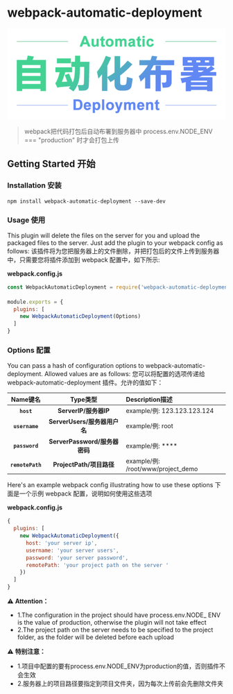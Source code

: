 # webpack-automatic-deployment

<div style="text-align: center">
<img width="600" src="./src/assets/images/auto_header.png" alt="webpack-automatic-deployment" />
</div>

> webpack把代码打包后自动布署到服务器中
process.env.NODE_ENV === "production" 时才会打包上传

## Getting Started 开始

### Installation 安装

```console
npm install webpack-automatic-deployment --save-dev
```

### Usage 使用

This plugin will delete the files on the server for you and upload the packaged files to the server. Just add the plugin to your webpack config as follows:
该插件将为您把服务器上的文件删除，并把打包后的文件上传到服务器中，只需要您将插件添加到 webpack 配置中，如下所示:

**webpack.config.js**
```js
const WebpackAutomaticDeployment = require('webpack-automatic-deployment')

module.exports = {
  plugins: [
    new WebpackAutomaticDeployment(Options)
  ]
}
```

### Options 配置

You can pass a hash of configuration options to webpack-automatic-deployment. Allowed values are as follows:
您可以将配置的选项传递给 webpack-automatic-deployment 插件。允许的值如下：

|Name键名|Type类型|Description描述|
|:--:|:--:|:----------|
|**`host`**|**ServerIP/服务器IP**|example/例: 123.123.123.124|
|**`username`**|**ServerUsers/服务器用户名**|example/例: root|
|**`password`**|**ServerPassword/服务器密码**|example/例: ****|
|**`remotePath`**|**ProjectPath/项目路径**|example/例: /root/www/project_demo|

Here's an example webpack config illustrating how to use these options
下面是一个示例 webpack 配置，说明如何使用这些选项

**webpack.config.js**
```js
{
  plugins: [
    new WebpackAutomaticDeployment({
      host: 'your server ip',
      username: 'your server users',
      password: 'your server password',
      remotePath: 'your project path on the server '
    })
  ]
}
```

⚠️ **Attention：**
* 1.The configuration in the project should have process.env.NODE_ ENV is the value of production, otherwise the plugin will not take effect
* 2.The project path on the server needs to be specified to the project folder, as the folder will be deleted before each upload

⚠️ **特别注意：**
* 1.项目中配置的要有process.env.NODE_ENV为production的值，否则插件不会生效
* 2.服务器上的项目路径要指定到项目文件夹，因为每次上传前会先删除文件夹
